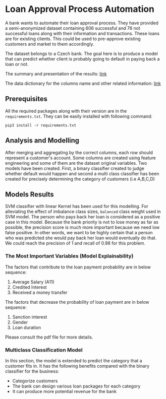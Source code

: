 # Loan Approval Process Automation
A bank wants to automate their loan approval process. They have provided a semi-anonymized dataset containing 606 successful and 76 not successful loans along with their information and transactions. These loans are for existing clients. This could be used to pre-approve existing customers and market to them accordingly.

The dataset belongs to a Czech bank. The goal here is to produce a model that can predict whether client is probably going to default in paying back a loan or not.

The summary and presentation of the results: [link](https://github.com/arashag/Loan-Approval-Process-Automation/blob/master/loan_approval_process_automation_presentation.pdf)

The data dictionary for the columns name and other related information: [link](https://sorry.vse.cz/~berka/challenge/pkdd1999/berka.htm)

## Prerequisites
All the required packages along with their version are in the `requirements.txt`. They can be easily installed with following command:
```
pip3 install -r requirements.txt
```
## Analysis and Modelling
After merging and aggregating by the correct columns, each row should represent a customer's account. Some columns are created using feature engineering and some of them are the dataset original variables.
Two models have been created. First, a binary classifier created to judge whether default would happen and second a multi class classifier has been created for precisely determining the category of customers (i.e A,B,C,D)

## Models Results
SVM classifier with linear Kernel has been used for this modelling. For alleviating the effect of imbalance class sizes, `balanced` class weight used in SVM model. The person who pays back her loan is considered as a positive case in this model. Because the bank priority is not to lose money as far as possible, the precision score is much more important because we need low false positive. In other words, we want to be highly certain that a person who was predicted she would pay back her loan would eventually do that. We could reach the precision of 1 and recall of 0.98 for this problem.

### The Most Important Variables (Model Explainability)
The factors that contribute to the loan payment probability are in below sequence:
  1. Average Salary (A11)
  2. Credited Interest
  3. Received a money transfer

The factors that decrease the probability of loan payment are in below sequence:
  1. Sanction interest
  2. Gender
  3. Loan duration
  
Please consult the pdf file for more details.

### Multiclass Classification Model
In this section, the model is extended to predict the category that a customer fits in. It has the following benefits compared with the binary classifier for the business:
  * Categorize customers
  * The bank can design various loan packages for each category
  * It can produce more potential revenue for the bank
